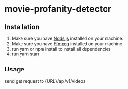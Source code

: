 # movie-profanity-detector

## Installation

1. Make sure you have [Node.js](https://nodejs.org) installed on your machine.
2. Make sure you have [Ffmpeg](https://www.ffmpeg.org/) installed on your machine.
3. run yarn or npm install to install all dependencies 
4. run yarn start


## Usage 
send get request to {URL}/api/v1/videos

